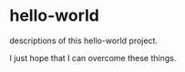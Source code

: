 # hello-world
descriptions of this hello-world project.

I just hope that I can overcome these things.
